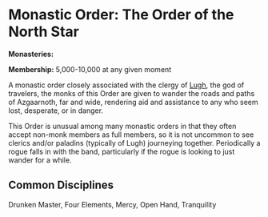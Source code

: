# Monastic Order: The Order of the North Star
**Monasteries:**

**Membership:** 5,000-10,000 at any given moment

A monastic order closely associated with the clergy of [Lugh](../../Religions/Pantheon/Lugh.md), the god of travelers, the monks of this Order are given to wander the roads and paths of Azgaarnoth, far and wide, rendering aid and assistance to any who seem lost, desperate, or in danger.

This Order is unusual among many monastic orders in that they often accept non-monk members as full members, so it is not uncommon to see clerics and/or paladins (typically of Lugh) journeying together. Periodically a rogue falls in with the band, particularly if the rogue is looking to just wander for a while.

## Common Disciplines
Drunken Master, Four Elements, Mercy, Open Hand, Tranquility

